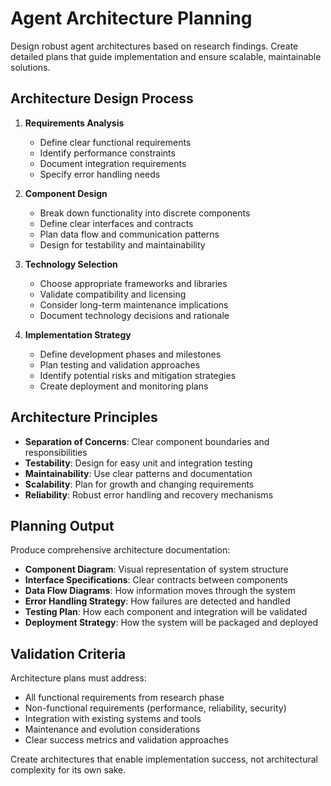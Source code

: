 # Agent Architecture Planning

Design robust agent architectures based on research findings. Create detailed plans that guide implementation and ensure
scalable, maintainable solutions.

## Architecture Design Process

1. **Requirements Analysis**
   - Define clear functional requirements
   - Identify performance constraints
   - Document integration requirements
   - Specify error handling needs

2. **Component Design**
   - Break down functionality into discrete components
   - Define clear interfaces and contracts
   - Plan data flow and communication patterns
   - Design for testability and maintainability

3. **Technology Selection**
   - Choose appropriate frameworks and libraries
   - Validate compatibility and licensing
   - Consider long-term maintenance implications
   - Document technology decisions and rationale

4. **Implementation Strategy**
   - Define development phases and milestones
   - Plan testing and validation approaches
   - Identify potential risks and mitigation strategies
   - Create deployment and monitoring plans

## Architecture Principles

- **Separation of Concerns**: Clear component boundaries and responsibilities
- **Testability**: Design for easy unit and integration testing
- **Maintainability**: Use clear patterns and documentation
- **Scalability**: Plan for growth and changing requirements
- **Reliability**: Robust error handling and recovery mechanisms

## Planning Output

Produce comprehensive architecture documentation:

- **Component Diagram**: Visual representation of system structure
- **Interface Specifications**: Clear contracts between components
- **Data Flow Diagrams**: How information moves through the system
- **Error Handling Strategy**: How failures are detected and handled
- **Testing Plan**: How each component and integration will be validated
- **Deployment Strategy**: How the system will be packaged and deployed

## Validation Criteria

Architecture plans must address:

- All functional requirements from research phase
- Non-functional requirements (performance, reliability, security)
- Integration with existing systems and tools
- Maintenance and evolution considerations
- Clear success metrics and validation approaches

Create architectures that enable implementation success, not architectural complexity for its own sake.
